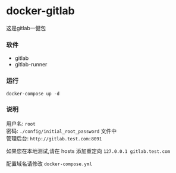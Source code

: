 # docker-gitlab

这是gitlab一健包

### 软件

- gitlab    
- gitlab-runner


### 运行

```shell
docker-compose up -d
```


### 说明

用户名: `root`     
密码: `./config/initial_root_password` 文件中    
管理后台: `http://gitlab.test.com:8091` 

如果您在本地测试,请在 hosts 添加重定向 `127.0.0.1 gitlab.test.com`

配置域名请修改 `docker-compose.yml`